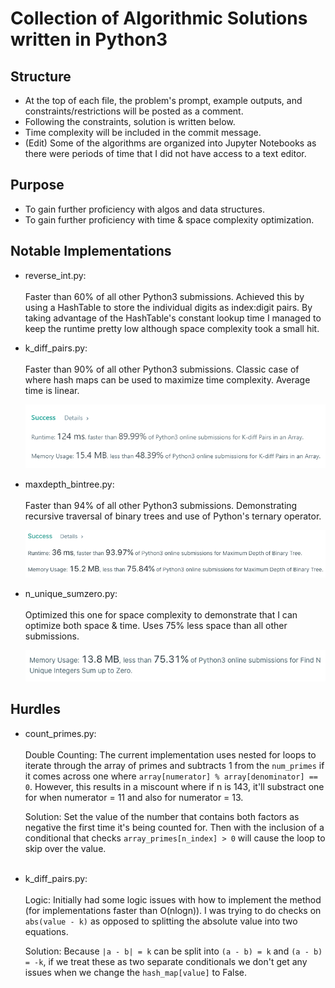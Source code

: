# Collection of Algorithmic Solutions written in Python3

## Structure
- At the top of each file, the problem's prompt, example outputs, and constraints/restrictions will be posted as a comment.
- Following the constraints, solution is written below.
- Time complexity will be included in the commit message.
- (Edit) Some of the algorithms are organized into Jupyter Notebooks as there were periods of time that I did not have access to a text editor.

## Purpose
- To gain further proficiency with algos and data structures.
- To gain further proficiency with time & space complexity optimization.

## Notable Implementations
- reverse_int.py: </br>
</br>Faster than 60% of all other Python3 submissions. Achieved this by using a HashTable to store the individual digits as index:digit  pairs. By taking advantage of the HashTable's constant lookup time I managed to keep the runtime pretty low although space complexity took a small hit.

- k_diff_pairs.py: </br>
</br>Faster than 90% of all other Python3 submissions. Classic case of where hash maps can be used to maximize time complexity. Average time is linear.

  ![Screenshot](k_diff_pairs/submission_sc.png)

- maxdepth_bintree.py: </br>
</br>Faster than 94% of all other Python3 submissions. Demonstrating recursive traversal of binary trees and use of Python's ternary operator.

  ![Screenshot](maxdepth_bintree/submission_sc_maxdepth.png)
  
- n_unique_sumzero.py: </br>
</br>Optimized this one for space complexity to demonstrate that I can optimize both space & time. Uses 75% less space than all other submissions.

  ![Screenshot](n_unique_sumzero/sumzero_sc.png)

## Hurdles
- count_primes.py: </br>
</br>Double Counting: The current implementation uses nested for loops to iterate through the array of primes and subtracts 1 from the `num_primes` if it comes across one where `array[numerator] % array[denominator] == 0`. However, this results in a miscount where if n is 143, it'll substract one for when numerator = 11 and also for numerator = 13.

  Solution: Set the value of the number that contains both factors as negative the first time it's being counted for. Then with the inclusion of a conditional that checks `array_primes[n_index] > 0` will cause the loop to skip over the value.</br> </br>

- k_diff_pairs.py: </br>
</br>Logic: Initially had some logic issues with how to implement the method (for implementations faster than O(nlogn)). I was trying to do checks on `abs(value - k)` as opposed to splitting the absolute value into two equations.

  Solution: Because `|a - b| = k` can be split into `(a - b) = k` and `(a - b) = -k`, if we treat these as two separate conditionals we don't get any issues when we change the `hash_map[value]` to False.

